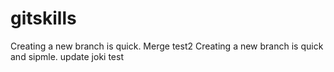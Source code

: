# gitskills
Creating a new branch is quick.
Merge test2
Creating a new branch is quick and sipmle.
update joki test
